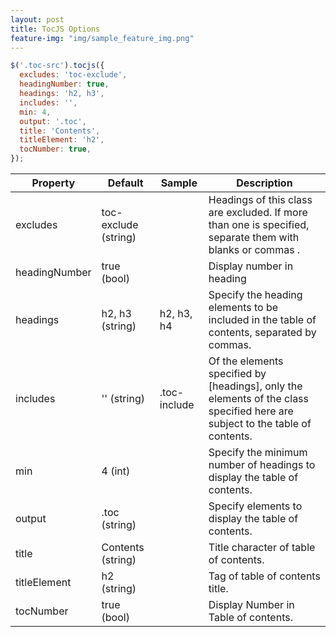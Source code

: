 ```yaml
---
layout: post
title: TocJS Options
feature-img: "img/sample_feature_img.png"
---
```

```js
$('.toc-src').tocjs({
  excludes: 'toc-exclude',
  headingNumber: true,
  headings: 'h2, h3',
  includes: '',
  min: 4,
  output: '.toc',
  title: 'Contents',
  titleElement: 'h2',
  tocNumber: true,
});
```


|Property|Default|Sample|Description|
|---|---|---|---|
|excludes|toc-exclude (string)||Headings of this class are excluded. If more than one is specified, separate them with blanks or commas .|
|headingNumber|true (bool)||Display number in heading|
|headings|h2, h3 (string)|h2, h3, h4|Specify the heading elements to be included in the table of contents, separated by commas.|
|includes|'' (string)|.toc-include|Of the elements specified by [headings], only the elements of the class specified here are subject to the table of contents.|
|min|4 (int)||Specify the minimum number of headings to display the table of contents.|
|output|.toc (string)||Specify elements to display the table of contents.|
|title|Contents (string)||Title character of table of contents.|
|titleElement|h2 (string)||Tag of table of contents title.|
|tocNumber|true (bool)||Display Number in Table of contents.|
